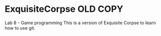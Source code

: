 # ExquisiteCorpse OLD COPY
Lab 8 - Game programming
This is a version of Exquisite Corpse to learn how to use git.
